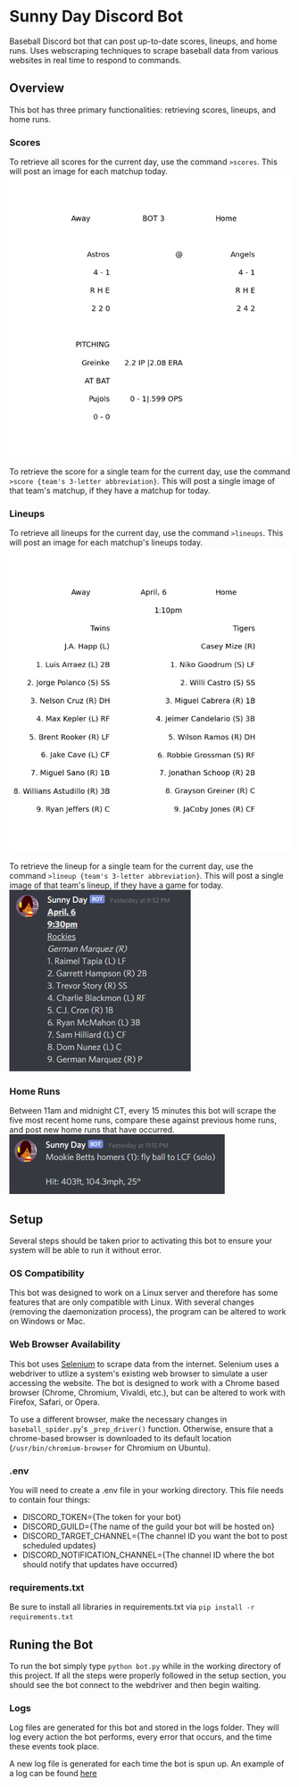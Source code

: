 # Sunny Day Discord Bot
Baseball Discord bot that can post up-to-date scores, lineups, and home runs. Uses webscraping techniques to scrape baseball data from various websites in real time to respond to commands.

## Overview
This bot has three primary functionalities: retrieving scores, lineups, and home runs.

### Scores
To retrieve all scores for the current day, use the command `>scores`. This will post an image for each matchup today.
![Scores Example](https://github.com/bjhammack/sunny-day-discord-bot/blob/main/scores/example_score.png)

To retrieve the score for a single team for the current day, use the command `>score {team's 3-letter abbreviation}`. This will post a single image of that team's matchup, if they have a matchup for today.

### Lineups
To retrieve all lineups for the current day, use the command `>lineups`. This will post an image for each matchup's lineups today.
![Lineups Example](https://github.com/bjhammack/sunny-day-discord-bot/blob/main/lineups/example_lineup.png)

To retrieve the lineup for a single team for the current day, use the command `>lineup {team's 3-letter abbreviation}`. This will post a single image of that team's lineup, if they have a game for today.
![Lineup Example](https://github.com/bjhammack/sunny-day-discord-bot/blob/main/lineups/team_example_lineup.png)

### Home Runs
Between 11am and midnight CT, every 15 minutes this bot will scrape the five most recent home runs, compare these against previous home runs, and post new home runs that have occurred.
![Home Run Example](https://github.com/bjhammack/sunny-day-discord-bot/blob/main/lineups/home_run_example.png)

## Setup
Several steps should be taken prior to activating this bot to ensure your system will be able to run it without error.

### OS Compatibility
This bot was designed to work on a Linux server and therefore has some features that are only compatible with Linux. With several changes (removing the daemonization process), the program can be altered to work on Windows or Mac.

### Web Browser Availability
This bot uses [Selenium](https://selenium-python.readthedocs.io) to scrape data from the internet. Selenium uses a webdriver to utlize a system's existing web browser to simulate a user accessing the website. The bot is designed to work with a Chrome based browser (Chrome, Chromium, Vivaldi, etc.), but can be altered to work with Firefox, Safari, or Opera.

To use a different browser, make the necessary changes in `baseball_spider.py`'s `_prep_driver()` function. Otherwise, ensure that a chrome-based browser is downloaded to its default location (`/usr/bin/chromium-browser` for Chromium on Ubuntu).

### .env
You will need to create a .env file in your working directory. This file needs to contain four things:
<ul>
	<li>DISCORD_TOKEN={The token for your bot}</li>
	<li>DISCORD_GUILD={The name of the guild your bot will be hosted on}</li>
	<li>DISCORD_TARGET_CHANNEL={The channel ID you want the bot to post scheduled updates}</li>
	<li>DISCORD_NOTIFICATION_CHANNEL={The channel ID where the bot should notify that updates have occurred}</li>
</ul>

### requirements.txt
Be sure to install all libraries in requirements.txt via `pip install -r requirements.txt`

## Runing the Bot
To run the bot simply type `python bot.py` while in the working directory of this project. If all the steps were properly followed in the setup section, you should see the bot connect to the webdriver and then begin waiting.

### Logs
Log files are generated for this bot and stored in the logs folder. They will log every action the bot performs, every error that occurs, and the time these events took place.

A new log file is generated for each time the bot is spun up. An example of a log can be found [here](https://github.com/bjhammack/sunny-day-discord-bot/blob/main/logs/example_log.log)
